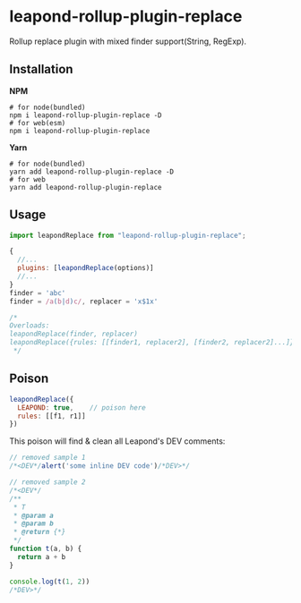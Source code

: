 # leapond-rollup-plugin-replace

Rollup replace plugin with mixed finder support(String, RegExp).

## Installation

**NPM**

```shell
# for node(bundled)
npm i leapond-rollup-plugin-replace -D
# for web(esm)
npm i leapond-rollup-plugin-replace
```

**Yarn**

```shell
# for node(bundled)
yarn add leapond-rollup-plugin-replace -D
# for web
yarn add leapond-rollup-plugin-replace
```

## Usage

```javascript
import leapondReplace from "leapond-rollup-plugin-replace";

{
  //...
  plugins: [leapondReplace(options)]
  //... 
}
finder = 'abc'
finder = /a(b|d)c/, replacer = 'x$1x'

/*
Overloads:
leapondReplace(finder, replacer)
leapondReplace({rules: [[finder1, replacer2], [finder2, replacer2]...]})
 */
```

## Poison

```javascript
leapondReplace({
  LEAPOND: true,    // poison here
  rules: [[f1, r1]]
})
```

This poison will find & clean all Leapond's DEV comments:

```javascript
// removed sample 1
/*<DEV*/alert('some inline DEV code')/*DEV>*/

// removed sample 2
/*<DEV*/
/**
 * T
 * @param a
 * @param b
 * @return {*}
 */
function t(a, b) {
  return a + b
}

console.log(t(1, 2))
/*DEV>*/
```